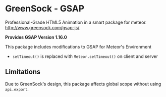GreenSock - GSAP
=====================================

Professional-Grade HTML5 Animation in a smart package for meteor.
http://www.greensock.com/gsap-js/

__Provides GSAP Version 1.16.0__

This package includes modifications to GSAP for Meteor's Environment
* `setTimeout()` is replaced with `Meteor.setTimeout()` on client and server

## Limitations
Due to GreenSock's design, this package affects global scope without using `api.export`.
